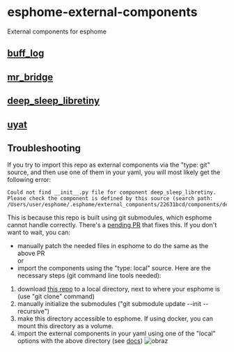 # esphome-external-components
External components for esphome
## [buff_log](https://github.com/szupi-ipuzs/esphome-external-bufflog)
## [mr_bridge](https://github.com/szupi-ipuzs/esphome-external-mrbridge)
## [deep_sleep_libretiny](https://github.com/szupi-ipuzs/esphome-external-lt-deepsleep)
## [uyat](https://github.com/szupi-ipuzs/esphome-external-uyat)

## Troubleshooting
If you try to import this repo as external components via the "type: git" source, and then use one of them in your yaml, you will most likely get the following error:
```
Could not find __init__.py file for component deep_sleep_libretiny. Please check the component is defined by this source (search path: /Users/user/esphome/.esphome/external_components/22631bcd/components/deep_sleep_libretiny/__init__.py).
```
This is because this repo is built using git submodules, which esphome cannot handle correctly. There's a [pending PR](https://github.com/esphome/esphome/pull/7319) that fixes this.
If you don't want to wait, you can:
* manually patch the needed files in esphome to do the same as the above PR
<br/>or
* import the components using the "type: local" source. Here are the necessary steps (git command line tools needed):

1) download [this repo](https://github.com/szupi-ipuzs/esphome-external-components) to a local directory, next to where your esphome is (use "git clone" command)
2) manually initialize the submodules ("git submodule update --init --recursive")
3) make this directory accessible to esphome. If using docker, you can mount this directory as a volume.
4) import the external components in your yaml using one of the "local" options with the above directory (see [docs](https://esphome.io/components/external_components.html))
![obraz](https://github.com/user-attachments/assets/ae54c165-1ba1-4563-b342-aa60f7562a87)

